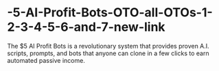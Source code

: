 # -5-AI-Profit-Bots-OTO-all-OTOs-1-2-3-4-5-6-and-7-new-link
The $5 AI Profit Bots is a revolutionary system that provides proven A.I. scripts, prompts, and bots that anyone can clone in a few clicks to earn automated passive income.
